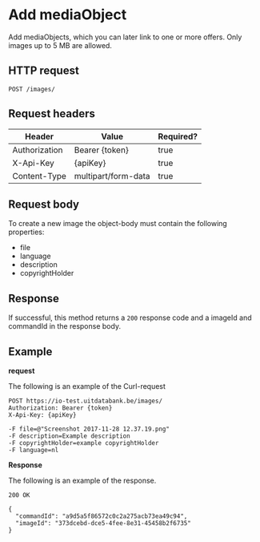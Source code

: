 ---
---

# Add mediaObject

Add mediaObjects, which you can later link to one or more offers. Only images up to 5 MB are allowed. 

## HTTP request

```
POST /images/
```

## Request headers

| Header        | Value            | Required? |
| ------------- | ---------------- | --------- |
| Authorization | Bearer {token}   | true      |
| X-Api-Key     | {apiKey}         | true      |
| Content-Type  | multipart/form-data | true      |

## Request body

To create a new image the object-body must contain the following properties:
- file
- language
- description
- copyrightHolder

## Response

If successful, this method returns a `200` response code and a imageId and commandId in the response body.

## Example

**request**

The following is an example of the Curl-request

```
POST https://io-test.uitdatabank.be/images/
Authorization: Bearer {token}
X-Api-Key: {apiKey}

-F file=@"Screenshot 2017-11-28 12.37.19.png"
-F description=Example description
-F copyrightHolder=example copyrightHolder
-F language=nl
```

**Response**

The following is an example of the response.

```
200 OK

{
  "commandId": "a9d5a5f86572c0c2a275acb73ea49c94",
  "imageId": "373dcebd-dce5-4fee-8e31-45458b2f6735"
}
```
